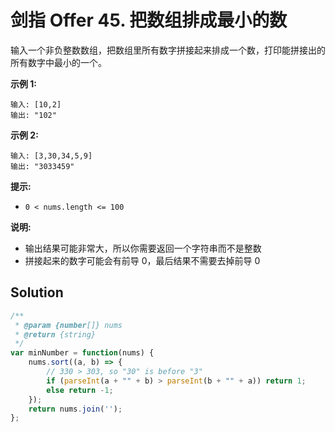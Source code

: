 # 剑指 Offer 45. 把数组排成最小的数

输入一个非负整数数组，把数组里所有数字拼接起来排成一个数，打印能拼接出的所有数字中最小的一个。

**示例 1:**

```
输入: [10,2]
输出: "102"
```

**示例 2:**

```
输入: [3,30,34,5,9]
输出: "3033459"
```

**提示:**

- `0 < nums.length <= 100`

**说明:**

- 输出结果可能非常大，所以你需要返回一个字符串而不是整数
- 拼接起来的数字可能会有前导 0，最后结果不需要去掉前导 0

## Solution

```js
/**
 * @param {number[]} nums
 * @return {string}
 */
var minNumber = function(nums) {
    nums.sort((a, b) => {
        // 330 > 303, so "30" is before "3"
        if (parseInt(a + "" + b) > parseInt(b + "" + a)) return 1;
        else return -1;
    });
    return nums.join('');
};
```

